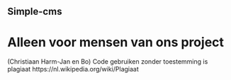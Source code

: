 ## Simple-cms
<h1>Alleen voor mensen van ons project</h1> (Christiaan Harm-Jan en Bo) Code gebruiken zonder toestemming is plagiaat https://nl.wikipedia.org/wiki/Plagiaat
